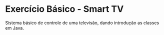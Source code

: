 # Exercício Básico - Smart TV

Sistema básico de controle de uma televisão, dando introdução as classes em Java.